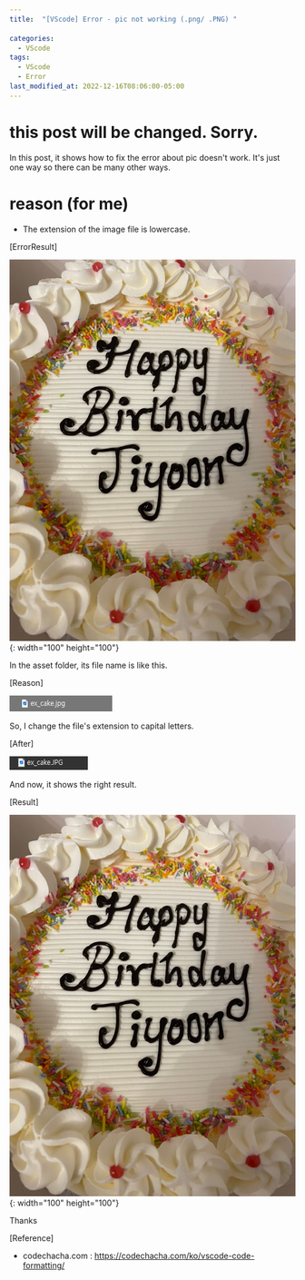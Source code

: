 ```yaml
---
title:  "[VScode] Error - pic not working (.png/ .PNG) "

categories:
  - VScode
tags:
  - VScode
  - Error
last_modified_at: 2022-12-16T08:06:00-05:00
---
```


# this post will be changed. Sorry.

In this post, it shows how to fix the error about pic doesn't work.
It's just one way so there can be many other ways.

# reason (for me)

 - The extension of the image file is lowercase. 


[ErrorResult]

![cake_lowercase](/assets/img/cake_lowercase.png){: width="100" height="100"}

In the asset folder, its file name is like this.

[Reason]

![lowercase_ex](/assets/img/lowercase_ex.PNG)

So, I change the file's extension to capital letters.

[After]

![capital_ex](/assets/img/capital_ex.PNG)

And now, it shows the right result. 

[Result]

![cake](/assets/img/cake.PNG){: width="100" height="100"}


Thanks

[Reference]
* codechacha.com : <https://codechacha.com/ko/vscode-code-formatting/>
